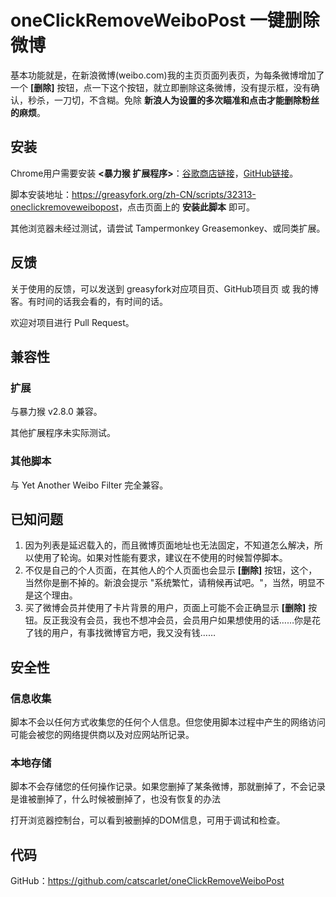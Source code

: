 # oneClickRemoveWeiboPost 一键删除微博

基本功能就是，在新浪微博(weibo.com)我的主页页面列表页，为每条微博增加了一个 **[删除]** 按钮，点一下这个按钮，就立即删除这条微博，没有提示框，没有确认，秒杀，一刀切，不含糊。免除 **新浪人为设置的多次瞄准和点击才能删除粉丝的麻烦**。

## 安装

Chrome用户需要安装 **<暴力猴 扩展程序>**：[谷歌商店链接](https://chrome.google.com/webstore/detail/violentmonkey/jinjaccalgkegednnccohejagnlnfdag?hl=zh-CN)，[GitHub链接](https://github.com/violentmonkey/violentmonkey/releases/latest)。

脚本安装地址：<https://greasyfork.org/zh-CN/scripts/32313-oneclickremoveweibopost>，点击页面上的 **安装此脚本** 即可。

其他浏览器未经过测试，请尝试 Tampermonkey  Greasemonkey、或同类扩展。

## 反馈

关于使用的反馈，可以发送到 greasyfork对应项目页、GitHub项目页 或 我的博客。有时间的话我会看的，有时间的话。

欢迎对项目进行 Pull Request。

## 兼容性

### 扩展

与暴力猴 v2.8.0 兼容。

其他扩展程序未实际测试。

### 其他脚本

与 Yet Another Weibo Filter 完全兼容。

## 已知问题

1. 因为列表是延迟载入的，而且微博页面地址也无法固定，不知道怎么解决，所以使用了轮询。如果对性能有要求，建议在不使用的时候暂停脚本。
2. 不仅是自己的个人页面，在其他人的个人页面也会显示 **[删除]** 按钮，这个，当然你是删不掉的。新浪会提示 "系统繁忙，请稍候再试吧。"，当然，明显不是这个理由。
3. 买了微博会员并使用了卡片背景的用户，页面上可能不会正确显示 **[删除]** 按钮。反正我没有会员，我也不想冲会员，会员用户如果想使用的话……你是花了钱的用户，有事找微博官方吧，我又没有钱……

## 安全性

### 信息收集

脚本不会以任何方式收集您的任何个人信息。但您使用脚本过程中产生的网络访问可能会被您的网络提供商以及对应网站所记录。

### 本地存储

脚本不会存储您的任何操作记录。如果您删掉了某条微博，那就删掉了，不会记录是谁被删掉了，什么时候被删掉了，也没有恢复的办法

打开浏览器控制台，可以看到被删掉的DOM信息，可用于调试和检查。

## 代码

GitHub：<https://github.com/catscarlet/oneClickRemoveWeiboPost>
